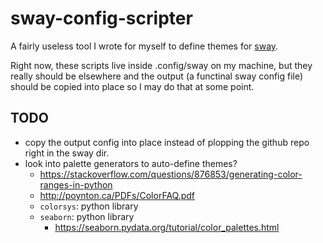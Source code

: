 # sway-config-scripter

A fairly useless tool I wrote for myself to define themes for [sway](https://swaywm.org).

Right now, these scripts live inside .config/sway on my machine, but they really should be elsewhere and the output (a functinal sway config file) should be copied into place so I may do that at some point.

## TODO

* copy the output config into place instead of plopping the github repo right in the sway dir.
* look into palette generators to auto-define themes?
  * https://stackoverflow.com/questions/876853/generating-color-ranges-in-python
  * http://poynton.ca/PDFs/ColorFAQ.pdf
  * `colorsys`: python library
  * `seaborn`: python library
    * https://seaborn.pydata.org/tutorial/color_palettes.html
